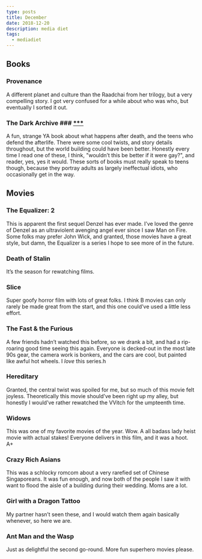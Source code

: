 ```yaml
---
type: posts
title: December
date: 2018-12-20
description: media diet
tags:
  - mediadiet
---
```


## Books

### Provenance ###

A different planet and culture than the Raadchai from her trilogy, but a very compelling story. I got very confused for a while about who was who, but eventually I sorted it out.

### The Dark Archive ### [***](#ghost)

A fun, strange YA book about what happens after death, and the teens who defend the afterlife. There were some cool twists, and story details throughout, but the world building could have been better. Honestly every time I read one of these, I think, "wouldn’t this be better if it were gay?", and reader, yes, yes it would. These sorts of books must really speak to teens though, because they portray adults as largely ineffectual idiots, who occasionally get in the way.

## Movies

### The Equalizer: 2 ###

This is apparent the first sequel Denzel has ever made. I’ve loved the genre of Denzel as an ultraviolent avenging angel ever since I saw Man on Fire. Some folks may prefer John Wick, and granted, those movies have a great style, but damn, the Equalizer is a series I hope to see more of in the future.

### Death of Stalin ###

It’s the season for rewatching films.

### Slice ###

Super goofy horror film with lots of great folks. I think B movies can only rarely be made great from the start, and this one could’ve used a little less effort.

### The Fast & the Furious ###

A few friends hadn’t watched this before, so we drank a bit, and had a rip-roaring good time seeing this again. Everyone is decked-out in the most late 90s gear, the camera work is bonkers, and the cars are cool, but painted like awful hot wheels. I _love_ this series.h

### Hereditary ###

Granted, the central twist was spoiled for me, but so much of this movie felt joyless. Theoretically this movie should’ve been right up my alley, but honestly I would’ve rather rewatched the VVitch for the umpteenth time.

### Widows ###

This was one of my favorite movies of the year. Wow. A all badass lady heist movie with actual stakes! Everyone delivers in this film, and it was a hoot. A+

### Crazy Rich Asians ###

This was a schlocky romcom about a very rarefied set of Chinese Singaporeans. It was fun enough, and now both of the people I saw it with want to flood the aisle of a building during their wedding. Moms are a lot.

### Girl with a Dragon Tattoo ###

My partner hasn’t seen these, and I would watch them again basically whenever, so here we are.

### Ant Man and the Wasp ###

Just as delightful the second go-round. More fun superhero movies please.
